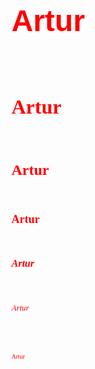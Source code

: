 
<body>
  
<h1> <p align="left"> <font color="red" size="7" face="Arial"> Artur </font> </p> <br> </h1> 
<h2> <p align="left"> <font color="red" size="6" face="Agency FB"> Artur </font> </p> <br> </h2> 
<h3> <p align="left"> <font color="red" size="5" face="Bahnschrift SemiBold"> Artur </font> </p> <br> </h3> 
<h4> <p align="left"> <font color="red" size="4" face="Broadway"> Artur </font> </p> <br> </h4> 
<h5> <p align="left"> <font color="red" size="3" face="Comic Sans MS"> Artur </font> </p> <br> </h5> 
<h6> <p align="left"> <font color="red" size="2" face="Ebrima"> Artur </font> </p> <br> </h6> 
<h7> <p align="left"> <font color="red" size="1" face="Impact"> Artur </font> </p> <br> </h7> 

 
</body>

